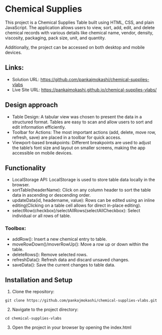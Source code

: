 # Chemical Supplies
This project is a Chemical Supplies Table built using HTML, CSS, and plain JavaScript. The application allows users to view, sort, add, edit, and delete chemical records with various details like chemical name, vendor, density, viscosity, packaging, pack size, unit, and quantity.

Additionally, the project can be accessed on both desktop and mobile devices.

## Links: 
- Solution URL: https://github.com/pankajmokashi/chemical-supplies-vlabs
- Live Site URL: https://pankajmokashi.github.io/chemical-supplies-vlabs/

## Design approach
- Table Design: A tabular view was chosen to present the data in a structured format. Tables are easy to scan and allow users to sort and edit information efficiently.
- Toolbar for Actions: The most important actions (add, delete, move row, refresh, save) are placed in a toolbar for quick access.
- Viewport-based breakpoints: Different breakpoints are used to adjust the table’s font size and layout on smaller screens, making the app accessible on mobile devices.

## Functionality
- LocalStorage API: LocalStorage is used to store table data locally in the browser.
- sortTable(headerName):  Click on any column header to sort the table data in ascending or descending order.
- updateData(id, headername, value):  Rows can be edited using an inline editing(Clicking on a table cell allows for direct in-place editing).
- selectRow(checkbox)/selectAllRows(selectAllCheckbox):  Select individual or all rows of table.

### Toolbox:
- addRow():  Insert a new chemical entry to table.
- moveRowDown()/moverRowUp():  Move a row up or down within the table.
- deleteRows():  Remove selected rows.
- refreshData():  Refresh data and discard unsaved changes.
- saveData():  Save the current changes to table data.


## Installation and Setup
1. Clone the repository:
```
git clone https://github.com/pankajmokashi/chemical-supplies-vlabs.git
```
2. Navigate to the project directory:
```
cd chemical-supplies-vlabs
```
3. Open the project in your browser by opening the index.html
